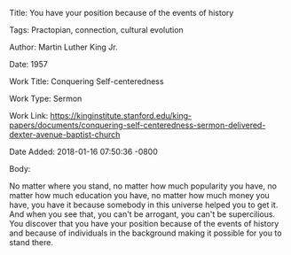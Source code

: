 Title:  You have your position because of the events of history

Tags:   Practopian, connection, cultural evolution

Author: Martin Luther King Jr.

Date:   1957

Work Title: Conquering Self-centeredness

Work Type: Sermon

Work Link: https://kinginstitute.stanford.edu/king-papers/documents/conquering-self-centeredness-sermon-delivered-dexter-avenue-baptist-church

Date Added: 2018-01-16 07:50:36 -0800

Body: 

No matter where you stand, no matter how much popularity you have, no matter how much education you have, no matter how much money you have, you have it because somebody in this universe helped you to get it. And when you see that, you can't be arrogant, you can't be supercilious. You discover that you have your position because of the events of history and because of individuals in the background making it possible for you to stand there.

